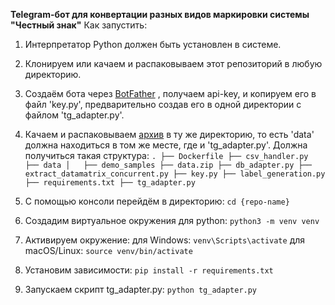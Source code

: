 **Telegram-бот для конвертации разных видов маркировки системы "Честный знак"**
Как запустить:
1) Интерпретатор Python должен быть установлен в системе.
2) Клонируем или качаем и распаковываем этот репозиторий в любую директорию.
3) Создаём бота через [BotFather](https://t.me/BotFather) , получаем api-key, и копируем его в файл 'key.py', предварительно создав его в одной директории с файлом 'tg_adapter.py'.
4) Качаем и распаковываем [архив](https://drive.google.com/file/d/1GKw7m3H7ZiVigjqHALNgxHMDznZZyShy/view?usp=sharing) в ту же директорию, то есть 'data' должна находиться в том же месте, где и 'tg_adapter.py'.
Должна получиться такая структура:
`.
├── Dockerfile
├── csv_handler.py
├── data
│   ├── demo_samples
├── data.zip
├── db_adapter.py
├── extract_datamatrix_concurrent.py
├── key.py
├── label_generation.py
├── requirements.txt
├── tg_adapter.py`

6) С помощью консоли перейдём в директорию:
   `cd {repo-name}`
7) Создадим виртуальное окружения для python:
   `python3 -m venv venv`
8)  Активируем окружение:
   для Windows:
    `venv\Scripts\activate`
  для macOS/Linux:
   `source venv/bin/activate`
9) Установим зависимости:
    `pip install -r requirements.txt`
10) Запускаем скрипт tg_adapter.py:
    `python tg_adapter.py`

